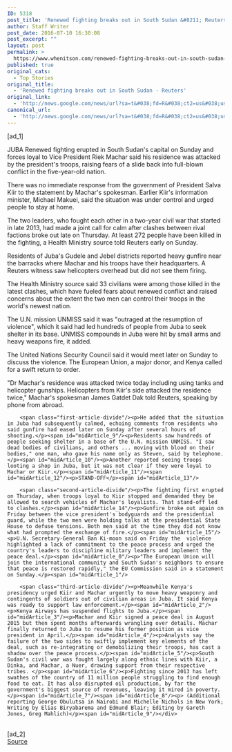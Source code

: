 ```yaml
---
ID: 5318
post_title: 'Renewed fighting breaks out in South Sudan &#8211; Reuters'
author: Staff Writer
post_date: 2016-07-10 16:30:08
post_excerpt: ""
layout: post
permalink: >
  https://www.whenitson.com/renewed-fighting-breaks-out-in-south-sudan-reuters/
published: true
original_cats:
  - Top Stories
original_title:
  - 'Renewed fighting breaks out in South Sudan - Reuters'
original_link:
  - 'http://news.google.com/news/url?sa=t&#038;fd=R&#038;ct2=us&#038;usg=AFQjCNEOiSkyeL5pYcDtFDfCGLWFKvbBPw&#038;clid=c3a7d30bb8a4878e06b80cf16b898331&#038;cid=52779150767962&#038;ei=D3iCV5C_BYSPhAHCrbVI&#038;url=http://www.reuters.com/article/us-south-sudan-security-casualties-idUSKCN0ZQ08J'
canonical_url:
  - 'http://news.google.com/news/url?sa=t&#038;fd=R&#038;ct2=us&#038;usg=AFQjCNEOiSkyeL5pYcDtFDfCGLWFKvbBPw&#038;clid=c3a7d30bb8a4878e06b80cf16b898331&#038;cid=52779150767962&#038;ei=D3iCV5C_BYSPhAHCrbVI&#038;url=http://www.reuters.com/article/us-south-sudan-security-casualties-idUSKCN0ZQ08J'
---
```

 [ad_1]
<br><div id="articleText">
<span id="midArticle_start"/>

<span id="midArticle_0"/><span class="focusParagraph" readability="5"><p><span class="articleLocation">JUBA</span> Renewed fighting erupted in South Sudan's capital on Sunday and forces loyal to Vice President Riek Machar said his residence was attacked by the president's troops, raising fears of a slide back into full-blown conflict in the five-year-old nation.</p></span><span id="midArticle_1"/><p>There was no immediate response from the government of President Salva Kiir to the statement by Machar's spokesman. Earlier Kiir's information minister, Michael Makuei, said the situation was under control and urged people to stay at home.</p><span id="midArticle_2"/><p>The two leaders, who fought each other in a two-year civil war that started in late 2013, had made a joint call for calm after clashes between rival factions broke out late on Thursday. At least 272 people have been killed in the fighting, a Health Ministry source told Reuters early on Sunday.</p><span id="midArticle_3"/><p>Residents of Juba's Gudele and Jebel districts reported heavy gunfire near the barracks where Machar and his troops have their headquarters. A Reuters witness saw helicopters overhead but did not see them firing.</p><span id="midArticle_4"/><p>The Health Ministry source said 33 civilians were among those killed in the latest clashes, which have fueled fears about renewed conflict and raised concerns about the extent the two men can control their troops in the world's newest nation.</p><span id="midArticle_5"/><p>The U.N. mission UNMISS said it was "outraged at the resumption of violence", which it said had led hundreds of people from Juba to seek shelter in its base. UNMISS compounds in Juba were hit by small arms and heavy weapons fire, it added.</p><span id="midArticle_6"/><p>The United Nations Security Council said it would meet later on Sunday to discuss the violence. The European Union, a major donor, and Kenya called for a swift return to order.</p><span id="midArticle_7"/><p>"Dr Machar's residence was attacked twice today including using tanks and helicopter gunships. Helicopters from Kiir's side attacked the residence twice," Machar's spokesman James Gatdet Dak told Reuters, speaking by phone from abroad.</p><span id="midArticle_8"/>
        
        <span class="first-article-divide"/><p>He added that the situation in Juba had subsequently calmed, echoing comments from residents who said gunfire had eased later on Sunday after several hours of shooting.</p><span id="midArticle_9"/><p>Residents saw hundreds of people seeking shelter in a base of the U.N. mission UNMISS. "I saw dead bodies of civilians, and others ... moving with blood on their bodies," one man, who gave his name only as Steven, said by telephone.</p><span id="midArticle_10"/><p>Another reported seeing troops looting a shop in Juba, but it was not clear if they were loyal to Machar or Kiir.</p><span id="midArticle_11"/><span id="midArticle_12"/><p>STAND-OFF</p><span id="midArticle_13"/>
        
        <span class="second-article-divide"/><p>The fighting first erupted on Thursday, when troops loyal to Kiir stopped and demanded they be allowed to search vehicles of Machar's loyalists. That stand-off led to clashes.</p><span id="midArticle_14"/><p>Gunfire broke out again on Friday between the vice president's bodyguards and the presidential guard, while the two men were holding talks at the presidential State House to defuse tensions. Both men said at the time they did not know what had prompted the exchange of fire.</p><span id="midArticle_15"/><p>U.N. Secretary-General Ban Ki-moon said on Friday the  violence highlighted a lack of commitment to the peace process and urged the country's leaders to discipline military leaders and implement the peace deal.</p><span id="midArticle_0"/><p>"The European Union will join the international community and South Sudan's neighbors to ensure that peace is restored rapidly," the EU Commission said in a statement on Sunday.</p><span id="midArticle_1"/>
        
        <span class="third-article-divide"/><p>Meanwhile Kenya's presidency urged Kiir and Machar urgently to move heavy weaponry and contingents of soldiers out of civilian areas in Juba. It said Kenya was ready to support law enforcement.</p><span id="midArticle_2"/><p>Kenya Airways has suspended flights to Juba.</p><span id="midArticle_3"/><p>Machar and Kiir signed a peace deal in August 2015 but then spent months afterwards wrangling over details. Machar finally returned to Juba to resume his former position as vice president in April.</p><span id="midArticle_4"/><p>Analysts say the failure of the two sides to swiftly implement key elements of the deal, such as re-integrating or demobilizing their troops, has cast a shadow over the peace process.</p><span id="midArticle_5"/><p>South Sudan's civil war was fought largely along ethnic lines with Kiir, a Dinka, and Machar, a Nuer, drawing support from their respective tribes. </p><span id="midArticle_6"/><p>Fighting since 2013 has left swathes of the country of 11 million people struggling to find enough food to eat. It has also disrupted oil production, by far the government's biggest source of revenues, leaving it mired in poverty.</p><span id="midArticle_7"/><span id="midArticle_8"/><p> (Additional reporting George Obulutsa in Nairobi and Michelle Nichols in New York; Writing by Elias Biryabarema and Edmund Blair; Editing by Gareth Jones, Greg Mahlich)</p><span id="midArticle_9"/></div>
<br>[ad_2]
<br><a href="http://news.google.com/news/url?sa=t&#038;fd=R&#038;ct2=us&#038;usg=AFQjCNEOiSkyeL5pYcDtFDfCGLWFKvbBPw&#038;clid=c3a7d30bb8a4878e06b80cf16b898331&#038;cid=52779150767962&#038;ei=D3iCV5C_BYSPhAHCrbVI&#038;url=http://www.reuters.com/article/us-south-sudan-security-casualties-idUSKCN0ZQ08J">Source </a>